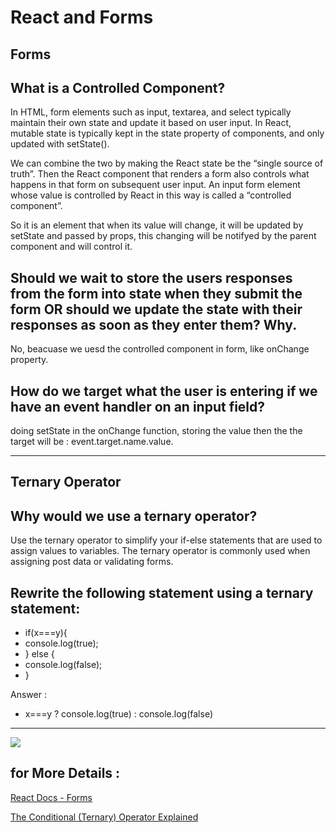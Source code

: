 
# React and Forms
## Forms

## **What is a Controlled Component?**
In HTML, form elements such as input, textarea, and select typically maintain their own state and update it based on user input. In React, mutable state is typically kept in the state property of components, and only updated with setState().

We can combine the two by making the React state be the “single source of truth”. Then the React component that renders a form also controls what happens in that form on subsequent user input. An input form element whose value is controlled by React in this way is called a “controlled component”.

So it is an element that when its value will change, it will be updated by setState and passed by props, this changing will be notifyed by the parent component and will control it.



##  **Should we wait to store the users responses from the form into state when they submit the form OR should we update the state with their responses as soon as they enter them? Why.**

No,  beacuase we uesd the controlled component in form, like onChange property. 

##  **How do we target what the user is entering if we have an event handler on an input field?**

doing setState in the onChange function, storing the value then the  the target will be : event.target.name.value.  

----------------------------------------------------------------------------------
## Ternary Operator 

## **Why would we use a ternary operator?**
Use the ternary operator to simplify your if-else statements that are used to assign values to variables. The ternary operator is commonly used when assigning post data or validating forms.

## **Rewrite the following statement using a ternary statement:**
  - if(x===y){
 - console.log(true);
 -  } else {
 - console.log(false);
 -  }
  
  Answer :   
  - x===y ? console.log(true) : console.log(false)
  ------------------------------------------------------------------------------

  ![](https://res.cloudinary.com/practicaldev/image/fetch/s--KpQnReJ9--/c_limit%2Cf_auto%2Cfl_progressive%2Cq_auto%2Cw_880/https://i1.wp.com/blogreact.com/wp-content/uploads/2020/03/forms.jpg%3Ffit%3D750%252C393%26ssl%3D1)  

  ## for More Details :
  [React Docs - Forms](https://reactjs.org/docs/forms.html)
  
  [The Conditional (Ternary) Operator Explained](https://codeburst.io/javascript-the-conditional-ternary-operator-explained-cac7218beeff)
  


  
